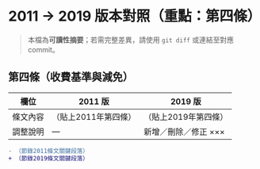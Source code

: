 # 2011 → 2019 版本對照（重點：第四條）

> 本檔為**可讀性摘要**；若需完整差異，請使用 `git diff` 或連結至對應 commit。

## 第四條（收費基準與減免）
| 欄位 | 2011 版 | 2019 版 |
|------|---------|---------|
| 條文內容 | （貼上2011年第四條） | （貼上2019年第四條） |
| 調整說明 | — | 新增／刪除／修正 ××× |

```diff
- （節錄2011條文關鍵段落）
+ （節錄2019條文關鍵段落）
```
